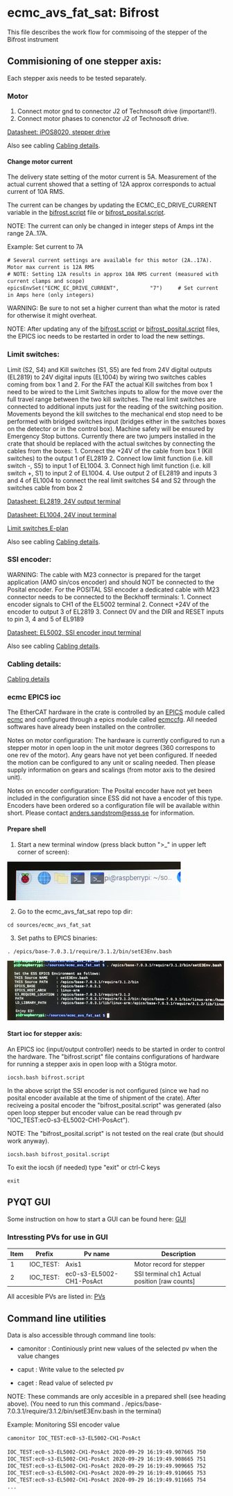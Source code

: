 # ecmc_avs_fat_sat: Bifrost
This file describes the work flow for commisoing of the stepper of the Bifrost instrument

## Commisioning of one stepper axis:
Each stepper axis needs to be tested separately.

### Motor
1. Connect motor gnd to connector J2 of Technosoft drive (important!!).
2. Connect motor phases to conenctor J2 of Technosoft drive.

[Datasheet: iPOS8020, stepper drive](doc/crate/datasheets/iPOS8020_P029.026.E221.DSH_.10G.pdf)

Also see cabling [Cabling details](doc/bifrost/N056_AVS_cabling_proposal_V2.pdf).

#### Change motor current
The delivery state setting of the motor current is 5A. Measurement of the actual current showed that a setting of 12A approx corresponds to actual current of 10A RMS.

The current can be changes by updating the ECMC_EC_DRIVE_CURRENT variable in the [bifrost.script](bifrost.script) file or [bifrost_posital.script](bifrost_posital.script). 

NOTE: The current can only be changed in integer steps of Amps int the range 2A..17A.

Example: Set current to 7A
```
# Several current settings are available for this motor (2A..17A). Motor max current is 12A RMS
# NOTE: Setting 12A results in approx 10A RMS current (measured with current clamps and scope)
epicsEnvSet("ECMC_EC_DRIVE_CURRENT",          "7")     # Set current in Amps here (only integers)

```
WARNING: Be sure to not set a higher current than what the motor is rated for otherwise it might overheat. 

NOTE: After updating any of the [bifrost.script](bifrost.script) or [bifrost_posital.script](bifrost_posital.script) files, the EPICS ioc needs to be restarted in order to load the new settings.

### Limit switches:
Limit (S2, S4) and Kill switches (S1, S5) are fed from 24V digital outputs (EL2819) to 24V digital inputs (EL1004) by wiring two switches cables coming from box 1 and 2.  For the FAT the actual Kill switches from box 1 need to be wired to the Limit Switches inputs to allow for the move over the full travel range between the two kill switches. The real limit switches are connected to additional inputs just for the reading of the switching position. Movements beyond the kill switches to the mechanical end stop need to be performed with bridged switches input (bridges either in the switches boxes on the detector or in the control box). Machine safety will be ensured by Emergency Stop buttons.
Currently there are two jumpers installed in the crate that should be replaced with the actual switches by connecting the cables from the boxes:
	1.	Connect the +24V of the cable from box 1 (Kill switches) to the output 1 of EL2819
	2.	Connect low limit function (i.e. kill switch -, S5) to input 1 of EL1004.
	3.	Connect high limit function (i.e. kill switch +, S1) to input 2 of EL1004.
	4.	Use output 2 of EL2819 and inputs 3 and 4 of EL1004 to connect the real limit switches S4 and S2 through the switches cable from box 2

[Datasheet: EL2819, 24V output terminal](doc/crate/datasheets/EL2819.pdf)

[Datasheet: EL1004, 24V input terminal](doc/crate/datasheets/EL1004.pdf)

[Limit switches E-plan](doc/bifrost/N056_Switches_Mod_V1.pdf)

Also see cabling [Cabling details](doc/bifrost/N056_AVS_cabling_proposal_V2.pdf).
 
### SSI encoder:

WARNING: The cable with M23 connector is prepared for the target application (AMO sin/cos encoder) and should NOT be connected to the Posital encoder.
For the POSITAL SSI encoder a dedicated cable with M23 connector needs to be connected to the Beckhoff terminals:
	1.	Connect encoder signals to CH1 of the EL5002 terminal
	2.	Connect +24V of the encoder to output 3 of EL2819
	3.	Connect 0V and the DIR and RESET inputs to pin 3, 4 and 5 of EL9189

[Datasheet: EL5002, SSI encoder input terminal](doc/crate/datasheets/EL5002.pdf)

Also see cabling [Cabling details](doc/bifrost/N056_AVS_cabling_proposal_V2.pdf).

### Cabling details:

[Cabling details](doc/bifrost/N056_AVS_cabling_proposal_V2.pdf)


### ecmc EPICS ioc
The EtherCAT hardware in the crate is controlled by an [EPICS](https://epics.anl.gov) module called [ecmc](https://github.com/epics-modules/ecmc) and configured through a epics module called [ecmccfg](https://github.com/paulscherrerinstitute/ecmccfg). All needed softwares have already been installed on the controller. 

Notes on motor configuration:
The hardware is currently configured to run a stepper motor in open loop in the unit motor degrees (360 correspons to one rev of the motor). Any gears have not yet been configured. If needed the motion can be configured to any unit or scaling needed. Then please supply information on gears and scalings (from motor axis to the desired unit).

Notes on encoder configuration:
The Posital encoder have not yet been included in the configuration since ESS did not have a encoder of this type. Encoders have been ordered so a configuration file will be available within short. Please contact anders.sandstrom@esss.se for information.

#### Prepare shell
1. Start a new terminal window (press black button ">_" in upper left corner of screen):

![New terminal](doc/gui/newterminal_small.png)

2. Go to the ecmc_avs_fat_sat repo top dir:
```
cd sources/ecmc_avs_fat_sat
```
3. Set paths to EPICS binaries:
```
. /epics/base-7.0.3.1/require/3.1.2/bin/setE3Env.bash

```

![Set e3 environment](doc/gui/e3env_small.png)

#### Start ioc for stepper axis:
An EPICS ioc (input/output controller) needs to be started in order to control the hardware. The "bifrost.script" file contains configurations of hardware for running a stepper axis in open loop with a Stögra motor.
```
iocsh.bash bifrost.script
```

In the above script the SSI encoder is not configured (since we had no posital encoder available at the time of shipment of the crate). After reciveing a posital encoder the "bifrost_posital.script" was generated (also open loop stepper but encoder value can be read through pv "IOC_TEST:ec0-s3-EL5002-CH1-PosAct").

NOTE: The "bifrost_posital.script" is not tested on the real crate (but should work anyway).

```
iocsh.bash bifrost_posital.script
```

To exit the iocsh (if needed) type "exit" or ctrl-C keys 
```
exit
```

## PYQT GUI
Some instruction on how to start a GUI can be found here:
 [GUI](https://github.com/anderssandstrom/ecmccomgui/blob/master/README_gui.md)
 
### Intressting PVs for use in GUI

Item | Prefix| Pv name | Description
--- | --- | --- | --- |
1 | IOC_TEST: | Axis1  | Motor record for stepper
2 | IOC_TEST: | ec0-s3-EL5002-CH1-PosAct  | SSI terminal ch1 Actual position [raw counts]

All accesible PVs are listed in: [PVs](pvs.log)

## Command line utilities

Data is also accessible through command line tools:

* camonitor <prefix><pv name>       : Continiously print new values of the selected pv when the value changes
 
* caput <prefix><pv name> <value>   : Write value to the  selected pv
 
* caget <prefix><pv name>           : Read value of selected pv 
 
NOTE: These commands are only accesible in a prepared shell (see heading above).
(You need to run this command . /epics/base-7.0.3.1/require/3.1.2/bin/setE3Env.bash in the terminal)
 
Example: Monitoring SSI encoder value
```
camonitor IOC_TEST:ec0-s3-EL5002-CH1-PosAct

IOC_TEST:ec0-s3-EL5002-CH1-PosAct 2020-09-29 16:19:49.907665 750
IOC_TEST:ec0-s3-EL5002-CH1-PosAct 2020-09-29 16:19:49.908665 751
IOC_TEST:ec0-s3-EL5002-CH1-PosAct 2020-09-29 16:19:49.909665 752
IOC_TEST:ec0-s3-EL5002-CH1-PosAct 2020-09-29 16:19:49.910665 753
IOC_TEST:ec0-s3-EL5002-CH1-PosAct 2020-09-29 16:19:49.911665 754
...

``` 
